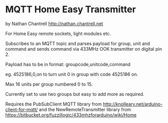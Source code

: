 # MQTT Home Easy Transmitter 
by Nathan Chantrell http://nathan.chantrell.net

For Home Easy remote sockets, light modules etc.

Subscribes to an MQTT topic and parses payload for group, unit and command and sends command via 433MHz OOK transmitter on digital pin 2.

Payload has to be in format: groupcode,unitcode,command

eg. 4525186,0,on to turn unit 0 in group with code 4525186 on.

Max 16 units per group numbered 0 to 15.

Currently set to use two groups but easy to add more as required.

Requires the PubSubClient MQTT library from http://knolleary.net/arduino-client-for-mqtt/
and the NewRemoteTransmitter library from https://bitbucket.org/fuzzillogic/433mhzforarduino/wiki/Home

